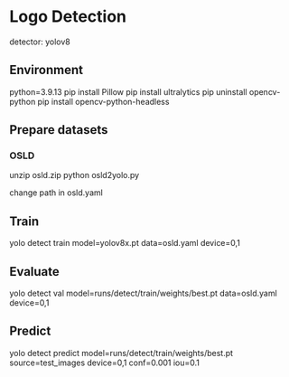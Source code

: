 # Logo Detection
detector: yolov8

## Environment
python=3.9.13
pip install Pillow
pip install ultralytics
pip uninstall opencv-python
pip install opencv-python-headless

## Prepare datasets
### OSLD
unzip osld.zip
python osld2yolo.py

change path in osld.yaml

## Train
yolo detect train model=yolov8x.pt data=osld.yaml device=0,1

## Evaluate
yolo detect val model=runs/detect/train/weights/best.pt data=osld.yaml device=0,1

## Predict
yolo detect predict model=runs/detect/train/weights/best.pt source=test_images device=0,1 conf=0.001 iou=0.1